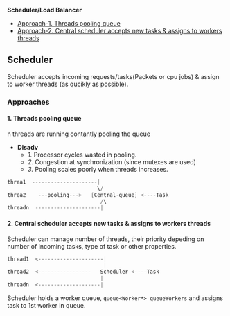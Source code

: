 **Scheduler/Load Balancer**
- [Approach-1. Threads pooling queue](#a1)
- [Approach-2. Central scheduler accepts new tasks & assigns to workers threads](#a2)

## Scheduler
Scheduler accepts incoming requests/tasks(Packets or cpu jobs) & assign to worker threads (as qucikly as possible).
### Approaches
<a name=a1></a>
#### 1. Threads pooling queue
n threads are running contantly pooling the queue
- **Disadv**
  - _1._ Processor cycles wasted in pooling.
  - _2._ Congestion at synchronization (since mutexes are used)
  - _3._ Pooling scales poorly when threads increases.
```c
threa1  ---------------------|
                             \/
threa2    ---pooling--->   [Central-queue] <----Task
                              /\
threadn  ---------------------|
```

<a name=a2></a>
#### 2. Central scheduler accepts new tasks & assigns to workers threads
Scheduler can manage number of threads, their priority depeding on number of incoming tasks, type of task or other properties.
```c
thread1  <---------------------|
                               |
thread2  <-----------------   Scheduler <----Task
                              |
threadn  <--------------------|
```
Scheduler holds a worker queue, `queue<Worker*> queueWorkers` and assigns task to 1st worker in queue.

